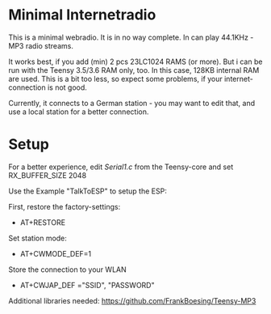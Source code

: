 
Minimal Internetradio
===

This is a minimal webradio. It is in no way complete.
In can play 44.1KHz - MP3 radio streams.

It works best, if you add (min) 2 pcs 23LC1024 RAMS (or more).
But i can be run with the Teensy 3.5/3.6 RAM only, too. 
In this case, 128KB internal RAM are used. This is a bit too less, so 
expect some problems, if your internet-connection is not good.

Currently, it connects to a German station - you may want to edit that, and use
a local station for a better connection.


Setup
===

For a better experience, edit _Serial1.c_ from the Teensy-core and set 
RX_BUFFER_SIZE     2048


Use the Example "TalkToESP" to setup the ESP:

First, restore the factory-settings:
- AT+RESTORE

Set station mode:
- AT+CWMODE_DEF=1

Store the connection to your WLAN
- AT+CWJAP_DEF ="SSID", "PASSWORD"

Additional libraries needed: 
https://github.com/FrankBoesing/Teensy-MP3

